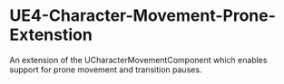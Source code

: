 # UE4-Character-Movement-Prone-Extenstion
An extension of the UCharacterMovementComponent which enables support for prone movement and transition pauses.
